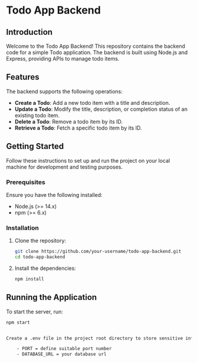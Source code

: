 # Todo App Backend

## Introduction

Welcome to the Todo App Backend! This repository contains the backend code for a simple Todo application. The backend is built using Node.js and Express, providing APIs to manage todo items. 

## Features

The backend supports the following operations:

- **Create a Todo**: Add a new todo item with a title and description.
- **Update a Todo**: Modify the title, description, or completion status of an existing todo item.
- **Delete a Todo**: Remove a todo item by its ID.
- **Retrieve a Todo**: Fetch a specific todo item by its ID.

## Getting Started

Follow these instructions to set up and run the project on your local machine for development and testing purposes.

### Prerequisites

Ensure you have the following installed:

- Node.js (>= 14.x)
- npm (>= 6.x)

### Installation

1. Clone the repository:

    ```bash
    git clone https://github.com/your-username/todo-app-backend.git
    cd todo-app-backend
    ```

2. Install the dependencies:

    ```bash
    npm install
    ```

## Running the Application

To start the server, run:

```bash
npm start


Create a .env file in the project root directory to store sensitive information like your MongoDB connection URL:

    - PORT = define suitable port number
    - DATABASE_URL = your database url